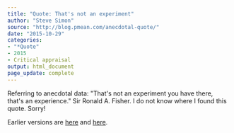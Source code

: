 ```yaml
---
title: "Quote: That's not an experiment"
author: "Steve Simon"
source: "http://blog.pmean.com/anecdotal-quote/"
date: "2015-10-29"
categories:
- "*Quote"
- 2015
- Critical appraisal
output: html_document
page_update: complete
---
```


Referring to anecdotal data: "That's not an experiment you have there, that's an experience." Sir Ronald A. Fisher. I do not know where I found this quote. Sorry!

<!---more--->

 
Earlier versions are [here][sim1] and [here][sim2].
 
[sim1]: http://blog.pmean.com/anecdotal-quote/
[sim2]: http://new.pmean.com/anecdotal-quote/
 

